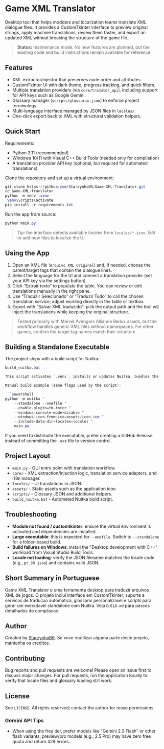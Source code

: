 # Game XML Translator

Desktop tool that helps modders and localization teams translate XML dialogue files. It provides a CustomTkinter interface to preview original strings, apply machine translations, review them faster, and export an updated XML without breaking the structure of the game file.

> **Status:** maintenance mode. No new features are planned, but the existing code and build instructions remain available for reference.

## Features

- XML extractor/injector that preserves node order and attributes.
- CustomTkinter UI with dark theme, progress tracking, and quick filters.
- Multiple translation providers (via `core/tradutor_api`), including support for API keys such as Google Gemini.
- Glossary manager (`scripts/glossario.json`) to enforce project terminology.
- Multi-language interface managed by JSON files in `locales/`.
- One-click export back to XML with structural validation helpers.

## Quick Start

Requirements:

- Python 3.11 (recommended)  
- Windows 10/11 with Visual C++ Build Tools (needed only for compilation)  
- A translation provider API key (optional, but required for automated translations)

Clone the repository and set up a virtual environment:

```powershell
git clone https://github.com/StarzynhoBR/Game-XML-Translator.git
cd Game-XML-Translator
python -m venv .venv
.venv\Scripts\activate
pip install -r requirements.txt
```

Run the app from source:

```powershell
python main.py
```

> Tip: the interface detects available locales from `locales/*.json`. Edit or add new files to localize the UI.

## Using the App

1. Open an XML file (`Arquivo XML Original`) and, if needed, choose the parent/target tags that contain the dialogue lines.  
2. Select the language for the UI and connect a translation provider (set your API key via the settings button).  
3. Click “Extrair texto” to populate the table. You can review or edit translations manually in the right pane.  
4. Use “Traduzir Selecionado” or “Traduzir Tudo” to call the chosen translation service; adjust wording directly in the table or textbox.  
5. Export with “Salvar XML traduzido”: pick the output path and the tool will inject the translations while keeping the original structure.

> Tested primarily with Marvel Avengers Alliance Redux assets, but the workflow handles generic XML files without namespaces. For other games, confirm the target tag names match their structure.

## Building a Standalone Executable

The project ships with a build script for Nuitka:

```powershell
build_nuitka.bat

This script activates `.venv`, installs or updates Nuitka, bundles the assets and locales, and produces `dist/GameXMLTranslator.exe` with the project icon.

Manual build example (same flags used by the script):

```powershell
python -m nuitka ^
    --standalone --onefile ^
    --enable-plugin=tk-inter ^
    --windows-console-mode=disable ^
    --windows-icon-from-ico=assets/icon.ico ^
    --include-data-dir=locales=locales ^
    main.py
```

If you need to distribute the executable, prefer creating a GitHub Release instead of committing the `.exe` file to version control.

## Project Layout

- `main.py` - GUI entry point with translation workflow.
- `core/` - XML extraction/injection logic, translation service adapters, and i18n manager.
- `locales/` - UI translations in JSON.
- `assets/` - Static assets such as the application icon.
- `scripts/` - Glossary JSON and additional helpers.
- `build_nuitka.bat` - Automated Nuitka build script.

## Troubleshooting

- **Module not found / customtkinter**: ensure the virtual environment is activated and dependencies are installed.
- **Large executable**: this is expected for `--onefile`. Switch to `--standalone` for a folder-based build.
- **Build failures on Windows**: install the "Desktop development with C++" workload from Visual Studio Build Tools.
- **Locale not loading**: verify the JSON filename matches the locale code (e.g., `pt_BR.json`) and contains valid JSON.

## Short Summary in Portuguese

Game XML Translator e uma ferramenta desktop para traduzir arquivos XML de jogos. O projeto inclui interface em CustomTkinter, suporte a servicos de traducao automatica, glossario personalizavel e scripts para gerar um executavel standalone com Nuitka. Veja `BUILD.md` para passos detalhados de compilacao.

## Author

Created by [StarzynhoBR](https://github.com/StarzynhoBR). Se voce reutilizar alguma parte deste projeto, mantenha os creditos.

## Contributing

Bug reports and pull requests are welcome! Please open an issue first to discuss major changes. For pull requests, run the application locally to verify that locale files and glossary loading still work.

## License

See `LICENSE`. All rights reserved; contact the author for reuse permissions.


### Gemini API Tips
- When using the free tier, prefer models like "Gemini 2.0 Flash" or other flash variants; preview/pro models (e.g., 2.5 Pro) may have zero free quota and return 429 errors.
